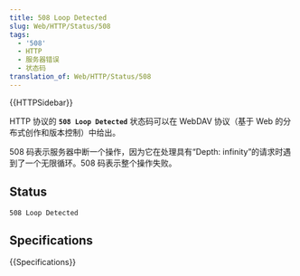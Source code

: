 ```yaml
---
title: 508 Loop Detected
slug: Web/HTTP/Status/508
tags:
  - '508'
  - HTTP
  - 服务器错误
  - 状态码
translation_of: Web/HTTP/Status/508
---
```

{{HTTPSidebar}}

HTTP 协议的 **`508 Loop Detected`** 状态码可以在 WebDAV 协议（基于 Web 的分布式创作和版本控制）中给出。

508 码表示服务器中断一个操作，因为它在处理具有“Depth: infinity”的请求时遇到了一个无限循环。508 码表示整个操作失败。

## Status

```plain
508 Loop Detected
```

## Specifications

{{Specifications}}
